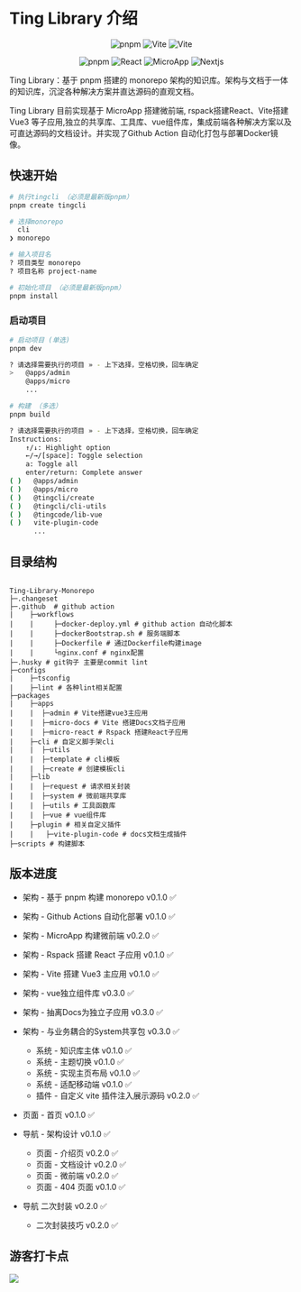 # <a id="ting">Ting Library 介绍</a>

<p align="center">
<img src="https://img.shields.io/badge/pnpm-8.0+-brown.svg" alt="pnpm" />
<img src="https://img.shields.io/badge/Vue-3.3+-green.svg" alt="Vite"  /> 
<img src="https://img.shields.io/badge/Vite-5.0+-violet.svg" alt="Vite" />
</p>
<p align="center">
<img src="https://img.shields.io/badge/Rspack-0.2+-red.svg" alt="pnpm" />
<img src="https://img.shields.io/badge/React-18+-midnightblue.svg" alt="React"  /> 
<img src="https://img.shields.io/badge/MicroApp-1.0+-cyan.svg" alt="MicroApp" />
<img src="https://img.shields.io/badge/Nextjs-13+-black.svg" alt="Nextjs" />
</p>

Ting Library：基于 pnpm 搭建的 monorepo 架构的知识库。架构与文档于一体的知识库，沉淀各种解决方案并直达源码的直观文档。

Ting Library 目前实现基于 MicroApp 搭建微前端, rspack搭建React、Vite搭建Vue3 等子应用,独立的共享库、工具库、vue组件库，集成前端各种解决方案以及可直达源码的文档设计。并实现了Github Action 自动化打包与部署Docker镜像。

## 快速开始

```bash
# 执行tingcli （必须是最新版pnpm）
pnpm create tingcli

# 选择monorepo
  cli
❯ monorepo

# 输入项目名
? 项目类型 monorepo
? 项目名称 project-name

# 初始化项目 （必须是最新版pnpm）
pnpm install
```

### 启动项目

```bash
# 启动项目 (单选)
pnpm dev

? 请选择需要执行的项目 » - 上下选择，空格切换，回车确定
>   @apps/admin
    @apps/micro
    ...

# 构建 （多选）
pnpm build

? 请选择需要执行的项目 » - 上下选择，空格切换，回车确定
Instructions:
    ↑/↓: Highlight option
    ←/→/[space]: Toggle selection
    a: Toggle all
    enter/return: Complete answer
( )   @apps/admin
( )   @apps/micro
( )   @tingcli/create
( )   @tingcli/cli-utils
( )   @tingcode/lib-vue
( )   vite-plugin-code
      ...
```

## 目录结构

```

Ting-Library-Monorepo
├─.changeset
├─.github  # github action
|    ├─workflows
|    |     ├─docker-deploy.yml # github action 自动化脚本
|    |     ├─dockerBootstrap.sh # 服务端脚本
|    |     ├─Dockerfile # 通过Dockerfile构建image
|    |     └nginx.conf # nginx配置
├─.husky # git钩子 主要是commit lint
├─configs
|    ├─tsconfig
|    ├─lint # 各种lint相关配置
├─packages
|    ├─apps
|    |  ├─admin # Vite搭建vue3主应用
|    |  ├─micro-docs # Vite 搭建Docs文档子应用
|    |  ├─micro-react # Rspack 搭建React子应用
|    ├─cli # 自定义脚手架cli
|    |  ├─utils
|    |  ├─template # cli模板
|    |  ├─create # 创建模板cli
|    ├─lib
|    |  ├─request # 请求相关封装
|    |  ├─system # 微前端共享库
|    |  ├─utils # 工具函数库
|    |  ├─vue # vue组件库
|    ├─plugin # 相关自定义插件
|    |   ├─vite-plugin-code # docs文档生成插件
├─scripts # 构建脚本

```

## 版本进度

- 架构 - 基于 pnpm 构建 monorepo v0.1.0 ✅
- 架构 - Github Actions 自动化部署 v0.1.0 ✅
- 架构 - MicroApp 构建微前端 v0.2.0 ✅
- 架构 - Rspack 搭建 React 子应用 v0.1.0 ✅
- 架构 - Vite 搭建 Vue3 主应用 v0.1.0 ✅
- 架构 - vue独立组件库 v0.3.0 ✅
- 架构 - 抽离Docs为独立子应用 v0.3.0 ✅
- 架构 - 与业务耦合的System共享包 v0.3.0 ✅

  - 系统 - 知识库主体 v0.1.0 ✅
  - 系统 - 主题切换 v0.1.0 ✅
  - 系统 - 实现主页布局 v0.1.0 ✅
  - 系统 - 适配移动端 v0.1.0 ✅
  - 插件 - 自定义 vite 插件注入展示源码 v0.2.0 ✅

- 页面 - 首页 v0.1.0 ✅
- 导航 - 架构设计 v0.1.0 ✅
  - 页面 - 介绍页 v0.2.0 ✅
  - 页面 - 文档设计 v0.2.0 ✅
  - 页面 - 微前端 v0.2.0 ✅
  - 页面 - 404 页面 v0.1.0 ✅
- 导航 二次封装 v0.2.0 ✅
  - 二次封装技巧 v0.2.0 ✅

## 游客打卡点

<a href="https://ting-code.github.io/tag/index.html">
  <img src="https://contrib.rocks/image?repo=Ting-Code/tag" />
</a>

